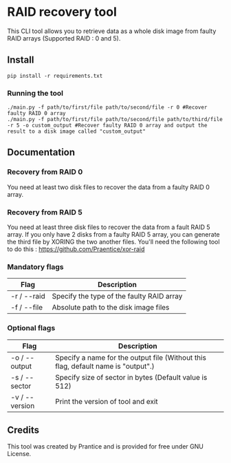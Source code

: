 # RAID recovery tool
This CLI tool allows you to retrieve data as a whole disk image from faulty RAID arrays (Supported RAID : 0 and 5).
## Install
```
pip install -r requirements.txt
```
### Running the tool
```
./main.py -f path/to/first/file path/to/second/file -r 0 #Recover faulty RAID 0 array
./main.py -f path/to/first/file path/to/second/file path/to/third/file -r 5 -o custom_output #Recover faulty RAID 0 array and output the result to a disk image called "custom_output"

```
## Documentation
### Recovery from RAID 0
You need at least two disk files to recover the data from a faulty RAID 0 array.
### Recovery from RAID 5
You need at least three disk files to recover the data from a fault RAID 5 array.
If you only have 2 disks from a faulty RAID 5 array, you can generate the third file by XORING the two another files.
You'll need the following tool to do this : https://github.com/Praentice/xor-raid
### Mandatory flags
| Flag        | Description                               |
|-------------|-------------------------------------------|
| -r / --raid | Specify the type of the faulty RAID array |
| -f / --file | Absolute path to the disk image files     |
### Optional flags
| Flag           | Description                                                                       |
|----------------|-----------------------------------------------------------------------------------|
| -o / --output  | Specify a name for the output file (Without this flag, default name is "output".) |
| -s / --sector  | Specify size of sector in bytes (Default value is 512)                            |
| -v / --version | Print the version of tool and exit                                                |
## Credits

This tool was created by Prantice and is provided for free under GNU License.


